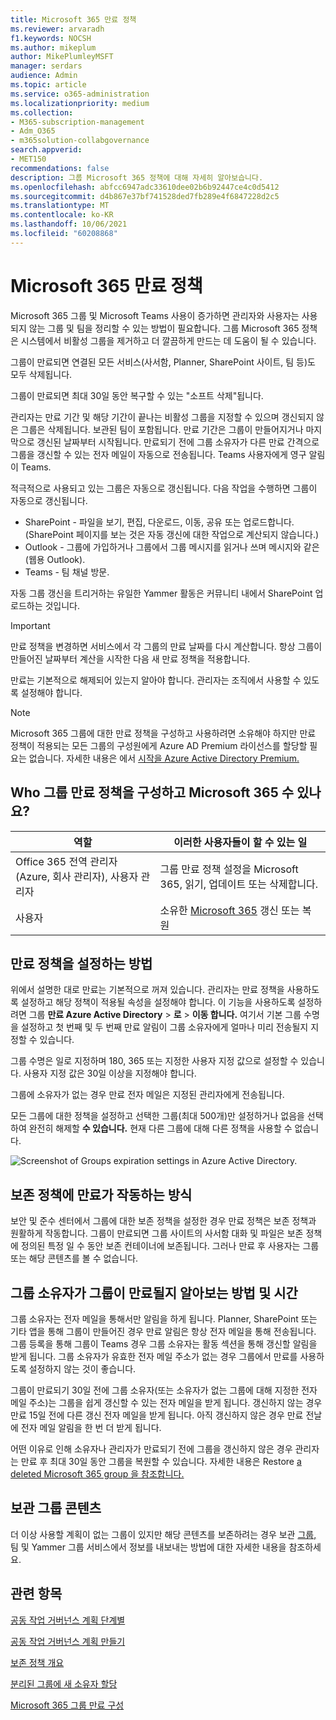 ```yaml
---
title: Microsoft 365 만료 정책
ms.reviewer: arvaradh
f1.keywords: NOCSH
ms.author: mikeplum
author: MikePlumleyMSFT
manager: serdars
audience: Admin
ms.topic: article
ms.service: o365-administration
ms.localizationpriority: medium
ms.collection:
- M365-subscription-management
- Adm_O365
- m365solution-collabgovernance
search.appverid:
- MET150
recommendations: false
description: 그룹 Microsoft 365 정책에 대해 자세히 알아보습니다.
ms.openlocfilehash: abfcc6947adc33610dee02b6b92447ce4c0d5412
ms.sourcegitcommit: d4b867e37bf741528ded7fb289e4f6847228d2c5
ms.translationtype: MT
ms.contentlocale: ko-KR
ms.lasthandoff: 10/06/2021
ms.locfileid: "60208868"
---
```

# <a name="microsoft-365-group-expiration-policy"></a>Microsoft 365 만료 정책

Microsoft 365 그룹 및 Microsoft Teams 사용이 증가하면 관리자와 사용자는 사용되지 않는 그룹 및 팀을 정리할 수 있는 방법이 필요합니다. 그룹 Microsoft 365 정책은 시스템에서 비활성 그룹을 제거하고 더 깔끔하게 만드는 데 도움이 될 수 있습니다.

그룹이 만료되면 연결된 모든 서비스(사서함, Planner, SharePoint 사이트, 팀 등)도 모두 삭제됩니다.

그룹이 만료되면 최대 30일 동안 복구할 수 있는 "소프트 삭제"됩니다.

관리자는 만료 기간 및 해당 기간이 끝나는 비활성 그룹을 지정할 수 있으며 갱신되지 않은 그룹은 삭제됩니다. 보관된 팀이 포함됩니다. 만료 기간은 그룹이 만들어지거나 마지막으로 갱신된 날짜부터 시작됩니다. 만료되기 전에 그룹 소유자가 다른 만료 간격으로 그룹을 갱신할 수 있는 전자 메일이 자동으로 전송됩니다. Teams 사용자에게 영구 알림이 Teams.

적극적으로 사용되고 있는 그룹은 자동으로 갱신됩니다. 다음 작업을 수행하면 그룹이 자동으로 갱신됩니다.
- SharePoint - 파일을 보기, 편집, 다운로드, 이동, 공유 또는 업로드합니다. (SharePoint 페이지를 보는 것은 자동 갱신에 대한 작업으로 계산되지 않습니다.)
- Outlook - 그룹에 가입하거나 그룹에서 그룹 메시지를 읽거나 쓰며 메시지와 같은(웹용 Outlook).
- Teams - 팀 채널 방문.

자동 그룹 갱신을 트리거하는 유일한 Yammer 활동은 커뮤니티 내에서 SharePoint 업로드하는 것입니다.

> [!IMPORTANT]
> 만료 정책을 변경하면 서비스에서 각 그룹의 만료 날짜를 다시 계산합니다. 항상 그룹이 만들어진 날짜부터 계산을 시작한 다음 새 만료 정책을 적용합니다.

만료는 기본적으로 해제되어 있는지 알아야 합니다. 관리자는 조직에서 사용할 수 있도록 설정해야 합니다.

> [!NOTE]
> Microsoft 365 그룹에 대한 만료 정책을 구성하고 사용하려면 소유해야 하지만 만료 정책이 적용되는 모든 그룹의 구성원에게 Azure AD Premium 라이선스를 할당할 필요는 없습니다. 자세한 내용은 에서 [시작을 Azure Active Directory Premium.](/azure/active-directory/active-directory-get-started-premium)

## <a name="who-can-configure-and-use-the-microsoft-365-groups-expiration-policy"></a>Who 그룹 만료 정책을 구성하고 Microsoft 365 수 있나요?

|역할|이러한 사용자들이 할 수 있는 일|
|---------|---------|
|Office 365 전역 관리자(Azure, 회사 관리자), 사용자 관리자|그룹 만료 정책 설정을 Microsoft 365, 읽기, 업데이트 또는 삭제합니다.|
|사용자|소유한 [Microsoft 365](/azure/active-directory/users-groups-roles/groups-restore-deleted) 갱신 또는 복원|

## <a name="how-to-set-the-expiration-policy"></a>만료 정책을 설정하는 방법

위에서 설명한 대로 만료는 기본적으로 꺼져 있습니다. 관리자는 만료 정책을 사용하도록 설정하고 해당 정책이 적용될 속성을 설정해야 합니다. 이 기능을 사용하도록 설정하려면 그룹 **만료 Azure Active Directory**  >  **로**  >  **이동 합니다.** 여기서 기본 그룹 수명을 설정하고 첫 번째 및 두 번째 만료 알림이 그룹 소유자에게 얼마나 미리 전송될지 지정할 수 있습니다.

그룹 수명은 일로 지정하며 180, 365 또는 지정한 사용자 지정 값으로 설정할 수 있습니다. 사용자 지정 값은 30일 이상을 지정해야 합니다.

그룹에 소유자가 없는 경우 만료 전자 메일은 지정된 관리자에게 전송됩니다.

모든 그룹에 대한 정책을 설정하고 선택한 그룹(최대 500개)만 설정하거나 없음을 선택하여 완전히 해제할 **수 있습니다.** 현재 다른 그룹에 대해 다른 정책을 사용할 수 없습니다.

![Screenshot of Groups expiration settings in Azure Active Directory.](../media/azure-groups-expiration-settings.png)

## <a name="how-expiry-works-with-the-retention-policy"></a>보존 정책에 만료가 작동하는 방식

보안 및 준수 센터에서 그룹에 대한 보존 정책을 설정한 경우 만료 정책은 보존 정책과 원활하게 작동합니다. 그룹이 만료되면 그룹 사이트의 사서함 대화 및 파일은 보존 정책에 정의된 특정 일 수 동안 보존 컨테이너에 보존됩니다. 그러나 만료 후 사용자는 그룹 또는 해당 콘텐츠를 볼 수 없습니다.

## <a name="how-and-when-a-group-owner-learns-if-their-groups-are-going-to-expire"></a>그룹 소유자가 그룹이 만료될지 알아보는 방법 및 시간

그룹 소유자는 전자 메일을 통해서만 알림을 하게 됩니다. Planner, SharePoint 또는 기타 앱을 통해 그룹이 만들어진 경우 만료 알림은 항상 전자 메일을 통해 전송됩니다. 그룹 등록을 통해 그룹이 Teams 경우 그룹 소유자는 활동 섹션을 통해 갱신할 알림을 받게 됩니다. 그룹 소유자가 유효한 전자 메일 주소가 없는 경우 그룹에서 만료를 사용하도록 설정하지 않는 것이 좋습니다.

그룹이 만료되기 30일 전에 그룹 소유자(또는 소유자가 없는 그룹에 대해 지정한 전자 메일 주소)는 그룹을 쉽게 갱신할 수 있는 전자 메일을 받게 됩니다. 갱신하지 않는 경우 만료 15일 전에 다른 갱신 전자 메일을 받게 됩니다. 아직 갱신하지 않은 경우 만료 전날에 전자 메일 알림을 한 번 더 받게 됩니다.

어떤 이유로 인해 소유자나 관리자가 만료되기 전에 그룹을 갱신하지 않은 경우 관리자는 만료 후 최대 30일 동안 그룹을 복원할 수 있습니다. 자세한 내용은 Restore [a deleted Microsoft 365 group 을 참조합니다.](https://support.office.com/article/restore-a-deleted-office-365-group-b7c66b59-657a-4e1a-8aa0-8163b1f4eb54)

## <a name="archiving-group-contents"></a>보관 그룹 콘텐츠

더 이상 사용할 계획이 없는 그룹이 있지만 해당 콘텐츠를 보존하려는 경우 보관 [그룹,](end-life-cycle-groups-teams-sites-yammer.md) 팀 및 Yammer 그룹 서비스에서 정보를 내보내는 방법에 대한 자세한 내용을 참조하세요.

## <a name="related-topics"></a>관련 항목

[공동 작업 거버넌스 계획 단계별](collaboration-governance-overview.md#collaboration-governance-planning-step-by-step)

[공동 작업 거버넌스 계획 만들기](collaboration-governance-first.md)

[보존 정책 개요](https://support.office.com/article/5e377752-700d-4870-9b6d-12bfc12d2423)

[분리된 그룹에 새 소유자 할당](https://support.office.com/article/86bb3db6-8857-45d1-95c8-f6d540e45732)

[Microsoft 365 그룹 만료 구성](/azure/active-directory/active-directory-groups-lifecycle-azure-portal)
